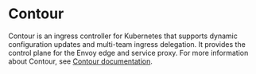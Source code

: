 # Contour

Contour is an ingress controller for Kubernetes that supports dynamic configuration 
updates and multi-team ingress delegation. 
It provides the control plane for the Envoy edge and service proxy. 
For more information about Contour, see [Contour documentation](https://projectcontour.io/docs/1.24/).
